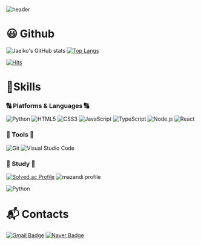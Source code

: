<!-- header 영역 -->
![header](https://capsule-render.vercel.app/api?type=slice&color=auto&height=300&section=header&text=Hello!&fontSize=50&rotate=20&fontAlign=70&fontAlignY=35&desc=I'm%20Kim%20JaeJune&descAlign=70&descAlignY=45)


# :smiley: Github
<!-- Github 관련 -->
![Jaeiko's GitHub stats](https://github-readme-stats.vercel.app/api?username=jaeiko&show_icons=true&theme=radical)
[![Top Langs](https://github-readme-stats.vercel.app/api/top-langs/?username=jaeiko&langs_count=8)](https://github.com/jaeiko/github-readme-stats)
<!-- github https://github.com/jaeiko 방문자수 -->
[![Hits](https://hits.seeyoufarm.com/api/count/incr/badge.svg?url=https%3A%2F%2Fgithub.com%2Fjaeiko&count_bg=%2379C83D&title_bg=%23555555&icon=&icon_color=%23E7E7E7&title=hits&edge_flat=false)](https://hits.seeyoufarm.com)


# 💪Skills
### :capital_abcd: Platforms & Languages :capital_abcd:
![Python](https://img.shields.io/badge/python-3776AB.svg?&style=for-the-badge&logo=Python&logoColor=white)
![HTML5](https://img.shields.io/badge/HTML5-E34F26.svg?&style=for-the-badge&logo=HTML5&logoColor=white)
![CSS3](https://img.shields.io/badge/CSS3-1572B6.svg?&style=for-the-badge&logo=CSS3&logoColor=white)
![JavaScript](https://img.shields.io/badge/JavaScript-F7DF1E.svg?&style=for-the-badge&logo=JavaScript&logoColor=white)
![TypeScript](https://img.shields.io/badge/TypeScript-3178C6.svg?&style=for-the-badge&logo=TypeScript&logoColor=white)
![Node.js](https://img.shields.io/badge/Node.js-339933.svg?&style=for-the-badge&logo=Node.js&logoColor=white)
![React](https://img.shields.io/badge/React-61DAFB.svg?&style=for-the-badge&logo=React&logoColor=white)

### :wrench: Tools :wrench:
![Git](https://img.shields.io/badge/Git-F05032.svg?&style=for-the-badge&logo=Git&logoColor=white)
![Visual Studio Code](https://img.shields.io/badge/Visual%20Studio%20Code-007ACC.svg?&style=for-the-badge&logo=Visual%20Studio%20Code&logoColor=white)


### :memo: Study :memo:
[![Solved.ac Profile](http://mazassumnida.wtf/api/v2/generate_badge?boj=jaeiko07)](https://solved.ac/jaeiko07/)
![mazandi profile](http://mazandi.herokuapp.com/api?handle=jaeiko07&theme=warm)

![Python](https://img.shields.io/badge/python-3776AB.svg?&style=for-the-badge&logo=Python&logoColor=white)


# :mailbox_with_mail: Contacts
[![Gmail Badge](https://img.shields.io/badge/Gmail-d14836?style=flat-square&logo=Gmail&logoColor=white&link=mailto:jkimkr08@gmail.com)](mailto:jkimkr08@gmail.com)
[![Naver Badge](https://img.shields.io/badge/Naver-03C75A?style=flat-square&logo=Naver&logoColor=white&link=mailto:skynovil01@naver.com)](mailto:skynovil01@naver.com)





<!--
**jaeiko/jaeiko** is a ✨ _special_ ✨ repository because its `README.md` (this file) appears on your GitHub profile.

Here are some ideas to get you started:

- 🔭 I’m currently working on ...
- 🌱 I’m currently learning ...
- 👯 I’m looking to collaborate on ...
- 🤔 I’m looking for help with ...
- 💬 Ask me about ...
- 📫 How to reach me: ...
- 😄 Pronouns: ...
- ⚡ Fun fact: ...
-->
